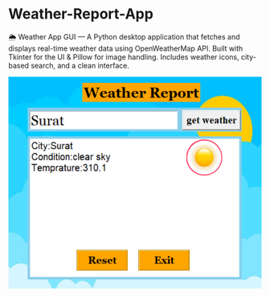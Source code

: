 # Weather-Report-App
🌦️ Weather App GUI — A Python desktop application that fetches and displays real-time weather data using OpenWeatherMap API. Built with Tkinter for the UI &amp; Pillow for image handling. Includes weather icons, city-based search, and a clean interface.

![image alt](https://github.com/rajatbansod/Weather-Report-App/blob/main/Screenshot%202025-04-18%20122719.png)
